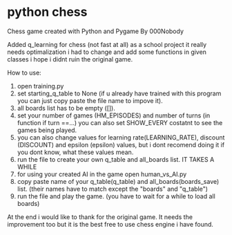 # python chess
 Chess game created with Python and Pygame
By 000Nobody 

Added q_learning for chess (not fast at all) as a school project
it really needs optimalization
i had to change and add some functions in given classes i hope i didnt ruin the original game.

How to use:
1. open training.py
2. set starting_q_table to None (if u already have trained with this program you can just copy paste the file name to impove it).
3. all boards list has to be empty ([]).
4. set your number of games (HM_EPISODES) and number of turns (in function if turn ==...) you can also set SHOW_EVERY costatnt to see the games being played.
5. you can also change values for learning rate(LEARNING_RATE), discount (DISCOUNT) and epsilon (epsilon) values, but i dont recomend doing it if you dont know, what these values mean.
6. run the file to create your own q_table and all_boards list. IT TAKES A WHILE
7. for using your created AI in the game open human_vs_AI.py
8. copy paste name of your q_table(q_table) and all_boards(boards_save) list. (their names have to match except the "boards" and "q_table")
9. run the file and play the game. (you have to wait for a while to load all boards)

At the end i would like to thank for the original game. It needs the improvement too but it is the best free to use chess engine i have found.
